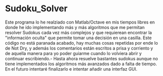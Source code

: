 # Sudoku_Solver
Este programa lo he realziado con Matlab/Octave en mis tiempos libres en donde he ido implementando más y más algoritmos que me permitan resolver Sudokus cada vez más complejos y que requierean encontrar la "información oculta" que permite tomar una decisión en una casilla. Este código no está paranada acabado, hay muchas cosas repetidas por ende lo de Not Dry, y además los comentarios están escritos a prisa y corriento y de aquella manera para yo poder guiarme cuando lo volviera abrir y continuar escribiendo.- Hasta ahora resuelve bastantes sudokus aunque no tiene implementados los algoritmos más avanzados dado a falta de tiempo. En el futuro intentaré finalizarlo e intentar añadir una interfaz GUI.
